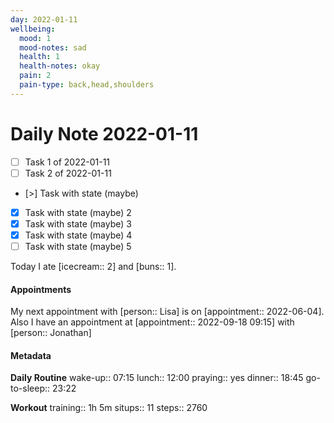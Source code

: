 ```yaml
---
day: 2022-01-11
wellbeing:
  mood: 1
  mood-notes: sad
  health: 1
  health-notes: okay
  pain: 2
  pain-type: back,head,shoulders
---
```


# Daily Note 2022-01-11

- [ ] Task 1 of 2022-01-11
- [ ] Task 2 of 2022-01-11
- [>] Task with state (maybe)
- [x] Task with state (maybe) 2
- [x] Task with state (maybe) 3
- [x] Task with state (maybe) 4
- [ ] Task with state (maybe) 5

Today I ate [icecream:: 2] and [buns:: 1].

#### Appointments
My next appointment with [person:: Lisa] is on [appointment:: 2022-06-04].
Also I have an appointment at [appointment:: 2022-09-18 09:15] with [person:: Jonathan]

#### Metadata

**Daily Routine**
wake-up:: 07:15
lunch:: 12:00
praying:: yes
dinner:: 18:45
go-to-sleep:: 23:22

**Workout**
training:: 1h 5m
situps:: 11
steps:: 2760
